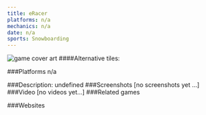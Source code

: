 ```yaml
---
title: eRacer
platforms: n/a
mechanics: n/a
date: n/a
sports: Snowboarding
---
```

![game cover art](- "Logo Title Text 1")
####Alternative tiles:

###Platforms
n/a

###Description:
undefined
###Screenshots
[no screenshots yet ...]
###Video
[no videos yet...]
###Related games

###Websites


